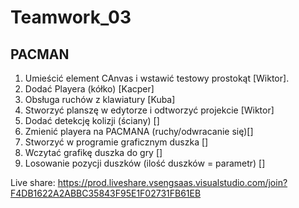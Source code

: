# Teamwork_03

## PACMAN

1. Umieścić element CAnvas i wstawić testowy prostokąt [Wiktor].
2. Dodać Playera (kółko) [Kacper]
3. Obsługa ruchów z klawiatury [Kuba]
4. Stworzyć planszę w edytorze i odtworzyć projekcie [Wiktor]
5. Dodać detekcję kolizji (ściany) []
6. Zmienić playera na PACMANA (ruchy/odwracanie się)[]
7. Stworzyć w programie graficznym duszka []
8. Wczytać grafikę duszka do gry []
9. Losowanie pozycji duszków (ilość duszków = parametr) []

Live share: https://prod.liveshare.vsengsaas.visualstudio.com/join?F4DB1622A2ABBC35843F95E1F02731FB61EB
